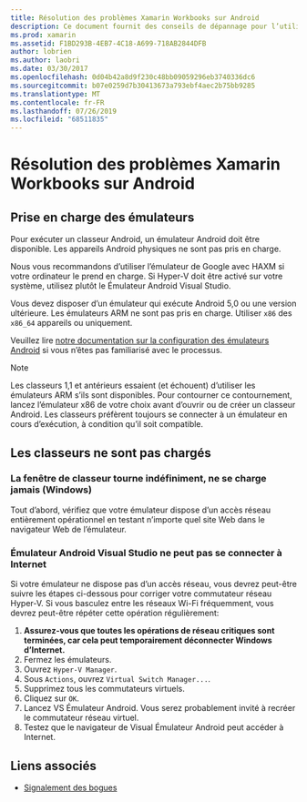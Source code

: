```yaml
---
title: Résolution des problèmes Xamarin Workbooks sur Android
description: Ce document fournit des conseils de dépannage pour l’utilisation de Xamarin Workbooks sur Android. Il aborde la prise en charge de l’émulateur, les classeurs qui ne sont pas chargés et d’autres rubriques.
ms.prod: xamarin
ms.assetid: F1BD293B-4EB7-4C18-A699-718AB2844DFB
author: lobrien
ms.author: laobri
ms.date: 03/30/2017
ms.openlocfilehash: 0d04b42a8d9f230c48bb09059296eb3740336dc6
ms.sourcegitcommit: b07e0259d7b30413673a793ebf4aec2b75bb9285
ms.translationtype: MT
ms.contentlocale: fr-FR
ms.lasthandoff: 07/26/2019
ms.locfileid: "68511835"
---
```

# <a name="troubleshooting-xamarin-workbooks-on-android"></a>Résolution des problèmes Xamarin Workbooks sur Android

## <a name="emulator-support"></a>Prise en charge des émulateurs

Pour exécuter un classeur Android, un émulateur Android doit être disponible. Les appareils Android physiques ne sont pas pris en charge.

Nous vous recommandons d’utiliser l’émulateur de Google avec HAXM si votre ordinateur le prend en charge.
Si Hyper-V doit être activé sur votre système, utilisez plutôt le Émulateur Android Visual Studio.

Vous devez disposer d’un émulateur qui exécute Android 5,0 ou une version ultérieure. Les émulateurs ARM ne sont pas pris en charge. Utiliser `x86` des `x86_64` appareils ou uniquement.

Veuillez lire [notre documentation sur la configuration des émulateurs Android][android-emu] si vous n’êtes pas familiarisé avec le processus.

> [!NOTE]
> Les classeurs 1,1 et antérieurs essaient (et échouent) d’utiliser les émulateurs ARM s’ils sont disponibles. Pour contourner ce contournement, lancez l’émulateur x86 de votre choix avant d’ouvrir ou de créer un classeur Android. Les classeurs préfèrent toujours se connecter à un émulateur en cours d’exécution, à condition qu’il soit compatible.

## <a name="workbooks-wont-load"></a>Les classeurs ne sont pas chargés

### <a name="workbook-window-spins-forever-never-loads-windows"></a>La fenêtre de classeur tourne indéfiniment, ne se charge jamais (Windows)

Tout d’abord, vérifiez que votre émulateur dispose d’un accès réseau entièrement opérationnel en testant n’importe quel site Web dans le navigateur Web de l’émulateur.

### <a name="visual-studio-android-emulator-cannot-connect-to-the-internet"></a>Émulateur Android Visual Studio ne peut pas se connecter à Internet

Si votre émulateur ne dispose pas d’un accès réseau, vous devrez peut-être suivre les étapes ci-dessous pour corriger votre commutateur réseau Hyper-V. Si vous basculez entre les réseaux Wi-Fi fréquemment, vous devrez peut-être répéter cette opération régulièrement:

1. **Assurez-vous que toutes les opérations de réseau critiques sont terminées, car cela peut temporairement déconnecter Windows d’Internet.**
1. Fermez les émulateurs.
1. Ouvrez `Hyper-V Manager`.
1. Sous `Actions`, ouvrez `Virtual Switch Manager...`.
1. Supprimez tous les commutateurs virtuels.
1. Cliquez sur `OK`.
1. Lancez VS Émulateur Android. Vous serez probablement invité à recréer le commutateur réseau virtuel.
1. Testez que le navigateur de Visual Émulateur Android peut accéder à Internet.

[android-emu]: ~/android/deploy-test/debugging/debug-on-emulator.md

## <a name="related-links"></a>Liens associés

- [Signalement des bogues](~/tools/workbooks/install.md#reporting-bugs)

